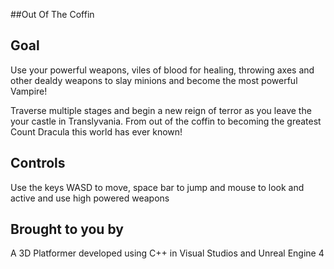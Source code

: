 ##Out Of The Coffin

## Goal

Use your powerful weapons, viles of blood for healing, throwing axes and other dealdy weapons to slay minions and become the most powerful Vampire!

Traverse multiple stages and begin a new reign of terror as you leave the your castle in Translyvania. From out of the coffin to becoming the greatest Count Dracula this world has ever known!

## Controls

Use the keys WASD to move, space bar to jump and mouse to look and active and use high powered weapons 

## Brought to you by

A 3D Platformer developed using C++ in Visual Studios and Unreal Engine 4
